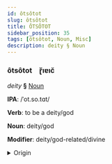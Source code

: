 ```yaml
---
id: ôtsôtot
slug: ôtsôtot
title: ÔTSÔTOT
sidebar_position: 35
tags: [ôtsôtot, Noun, Misc]
description: deity § Noun
---
```


### ôtsôtot&emsp;<span kind="abugida">ɽ̆ıɐıc̆</span>

*deity* **§** [Noun](../../tags/Noun)

**IPA**: /ˈot.so.tɑt/

**Verb**: to be a deity/god

**Noun**: deity/god

**Modifier**: deity/god-related/divine

<details>
    <summary>Origin</summary>
    Atakapa o'tsotat -<br/>
    <em>Misc Language Family</em>
</details>